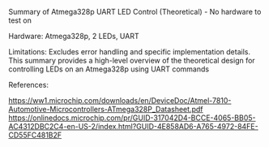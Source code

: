 Summary of Atmega328p UART LED Control (Theoretical) - No hardware to test on

Hardware: 
  Atmega328p, 2 LEDs, UART

Limitations:
  Excludes error handling and specific implementation details.
  This summary provides a high-level overview of the theoretical design for controlling LEDs on an Atmega328p using UART commands

References:
  
  https://ww1.microchip.com/downloads/en/DeviceDoc/Atmel-7810-Automotive-Microcontrollers-ATmega328P_Datasheet.pdf
  https://onlinedocs.microchip.com/pr/GUID-317042D4-BCCE-4065-BB05-AC4312DBC2C4-en-US-2/index.html?GUID-4E858AD6-A765-4972-84FE-CD55FC481B2F
